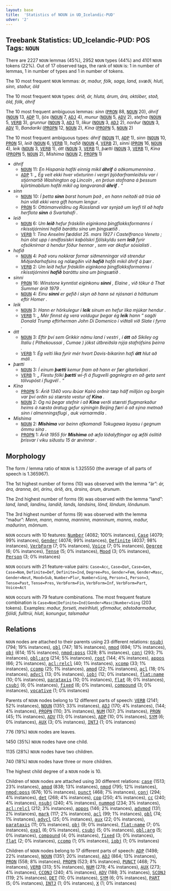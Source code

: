 ```yaml
---
layout: base
title:  'Statistics of NOUN in UD_Icelandic-PUD'
udver: '2'
---
```


## Treebank Statistics: UD_Icelandic-PUD: POS Tags: `NOUN`

There are 2227 `NOUN` lemmas (45%), 2952 `NOUN` types (44%) and 4101 `NOUN` tokens (22%).
Out of 17 observed tags, the rank of `NOUN` is: 1 in number of lemmas, 1 in number of types and 1 in number of tokens.

The 10 most frequent `NOUN` lemmas: <em>ár, maður, fólk, saga, land, svæði, hluti, sinn, staður, öld</em>

The 10 most frequent `NOUN` types:  <em>árið, ár, hluta, árum, ára, október, stað, öld, fólk, áhrif</em>

The 10 most frequent ambiguous lemmas: <em>sinn</em> (<tt><a href="is_pud-pos-PRON.html">PRON</a></tt> 88, <tt><a href="is_pud-pos-NOUN.html">NOUN</a></tt> 20), <em>áhrif</em> (<tt><a href="is_pud-pos-NOUN.html">NOUN</a></tt> 13, <tt><a href="is_pud-pos-ADP.html">ADP</a></tt> 1), <em>ljós</em> (<tt><a href="is_pud-pos-NOUN.html">NOUN</a></tt> 7, <tt><a href="is_pud-pos-ADJ.html">ADJ</a></tt> 4), <em>munur</em> (<tt><a href="is_pud-pos-NOUN.html">NOUN</a></tt> 5, <tt><a href="is_pud-pos-ADV.html">ADV</a></tt> 2), <em>stefna</em> (<tt><a href="is_pud-pos-NOUN.html">NOUN</a></tt> 5, <tt><a href="is_pud-pos-VERB.html">VERB</a></tt> 3), <em>grunnur</em> (<tt><a href="is_pud-pos-NOUN.html">NOUN</a></tt> 3, <tt><a href="is_pud-pos-ADJ.html">ADJ</a></tt> 1), <em>líkur</em> (<tt><a href="is_pud-pos-NOUN.html">NOUN</a></tt> 3, <tt><a href="is_pud-pos-ADJ.html">ADJ</a></tt> 2), <em>norður</em> (<tt><a href="is_pud-pos-NOUN.html">NOUN</a></tt> 3, <tt><a href="is_pud-pos-ADV.html">ADV</a></tt> 1), <em>Bandaríki</em> (<tt><a href="is_pud-pos-PROPN.html">PROPN</a></tt> 12, <tt><a href="is_pud-pos-NOUN.html">NOUN</a></tt> 2), <em>Kína</em> (<tt><a href="is_pud-pos-PROPN.html">PROPN</a></tt> 5, <tt><a href="is_pud-pos-NOUN.html">NOUN</a></tt> 2)

The 10 most frequent ambiguous types:  <em>áhrif</em> (<tt><a href="is_pud-pos-NOUN.html">NOUN</a></tt> 11, <tt><a href="is_pud-pos-ADP.html">ADP</a></tt> 1), <em>sinn</em> (<tt><a href="is_pud-pos-NOUN.html">NOUN</a></tt> 10, <tt><a href="is_pud-pos-PRON.html">PRON</a></tt> 5), <em>leið</em> (<tt><a href="is_pud-pos-NOUN.html">NOUN</a></tt> 6, <tt><a href="is_pud-pos-VERB.html">VERB</a></tt> 1), <em>hafið</em> (<tt><a href="is_pud-pos-NOUN.html">NOUN</a></tt> 4, <tt><a href="is_pud-pos-VERB.html">VERB</a></tt> 2), <em>sinni</em> (<tt><a href="is_pud-pos-PRON.html">PRON</a></tt> 16, <tt><a href="is_pud-pos-NOUN.html">NOUN</a></tt> 4), <em>leik</em> (<tt><a href="is_pud-pos-NOUN.html">NOUN</a></tt> 3, <tt><a href="is_pud-pos-VERB.html">VERB</a></tt> 1), <em>átt</em> (<tt><a href="is_pud-pos-NOUN.html">NOUN</a></tt> 3, <tt><a href="is_pud-pos-VERB.html">VERB</a></tt> 1), <em>þætti</em> (<tt><a href="is_pud-pos-NOUN.html">NOUN</a></tt> 3, <tt><a href="is_pud-pos-VERB.html">VERB</a></tt> 1), <em>Kína</em> (<tt><a href="is_pud-pos-PROPN.html">PROPN</a></tt> 5, <tt><a href="is_pud-pos-NOUN.html">NOUN</a></tt> 2), <em>Mishima</em> (<tt><a href="is_pud-pos-NOUN.html">NOUN</a></tt> 2, <tt><a href="is_pud-pos-PROPN.html">PROPN</a></tt> 1)


* <em>áhrif</em>
  * <tt><a href="is_pud-pos-NOUN.html">NOUN</a></tt> 11: <em>En Hispanía hafði einnig mikil <b>áhrif</b> á aðkomumennina .</em>
  * <tt><a href="is_pud-pos-ADP.html">ADP</a></tt> 1: <em>„ Ég veit ekki hver vöxturinn í vergri þjóðarframleiðslu var í stjórnartíð Washington og Lincoln , en þróun stofnana á þessum kjörtímabilum hafði mikil og langvarandi <b>áhrif</b> . “</em>
* <em>sinn</em>
  * <tt><a href="is_pud-pos-NOUN.html">NOUN</a></tt> 10: <em>Í þetta <b>sinn</b> barst honum það , en hann neitaði að trúa að hún vildi ekki vera gift honum lengur .</em>
  * <tt><a href="is_pud-pos-PRON.html">PRON</a></tt> 5: <em>Ottómanveldinu og Rússlandi var synjað um leyfi til að hafa herflota <b>sinn</b> á Svartahafi .</em>
* <em>leið</em>
  * <tt><a href="is_pud-pos-NOUN.html">NOUN</a></tt> 6: <em>Um <b>leið</b> hefur fráskilin eiginkona þingflokksformanns í ríkisstjórninni hafið baráttu sína um þingsætið .</em>
  * <tt><a href="is_pud-pos-VERB.html">VERB</a></tt> 1: <em>Tina Anselmi fæddist 25. mars 1927 í Castelfranco Veneto ; hún ólst upp í andfasískri kaþólskri fjölskyldu sem <b>leið</b> fyrir ofsóknirnar á hendur föður hennar , sem var ákafur sósíalisti .</em>
* <em>hafið</em>
  * <tt><a href="is_pud-pos-NOUN.html">NOUN</a></tt> 4: <em>Það voru nokkrar fornar siðmenningar við strendur Miðjarðarhafsins og nálægðin við <b>hafið</b> hafði mikil áhrif á þær .</em>
  * <tt><a href="is_pud-pos-VERB.html">VERB</a></tt> 2: <em>Um leið hefur fráskilin eiginkona þingflokksformanns í ríkisstjórninni <b>hafið</b> baráttu sína um þingsætið .</em>
* <em>sinni</em>
  * <tt><a href="is_pud-pos-PRON.html">PRON</a></tt> 16: <em>Winstone kynntist eiginkonu <b>sinni</b> , Elaine , við tökur á That Summer árið 1979 .</em>
  * <tt><a href="is_pud-pos-NOUN.html">NOUN</a></tt> 4: <em>Einu <b>sinni</b> er gefið í skyn að hann sé njósnari á höttunum eftir Homer .</em>
* <em>leik</em>
  * <tt><a href="is_pud-pos-NOUN.html">NOUN</a></tt> 3: <em>Hann er hörkulegur í <b>leik</b> sínum en hefur líka mjúkar hendur .</em>
  * <tt><a href="is_pud-pos-VERB.html">VERB</a></tt> 1: <em>„ Mér finnst ég vera voldugur þegar ég <b>leik</b> hann “ sagði Donald Trump eftirherman John Di Domenico í viðtali við Slate í fyrra .</em>
* <em>átt</em>
  * <tt><a href="is_pud-pos-NOUN.html">NOUN</a></tt> 3: <em>Eftir því sem Grikkir námu land í vestri , í <b>átt</b> að Sikiley og Ítalíu ( Pithekoussai , Cumae ) jókst útbreiðsla nýja stafrófsins þeirra .</em>
  * <tt><a href="is_pud-pos-VERB.html">VERB</a></tt> 1: <em>Ég velti líka fyrir mér hvort Davis-bikarinn hafi <b>átt</b> hlut að máli .</em>
* <em>þætti</em>
  * <tt><a href="is_pud-pos-NOUN.html">NOUN</a></tt> 3: <em>Í einum <b>þætti</b> kemur fram að hann er fær gítarleikari .</em>
  * <tt><a href="is_pud-pos-VERB.html">VERB</a></tt> 1: <em>„ Flestu fólki <b>þætti</b> wi-fi á flugvelli gagnlegra en að geta sent tölvupóst í flugvél . “</em>
* <em>Kína</em>
  * <tt><a href="is_pud-pos-PROPN.html">PROPN</a></tt> 5: <em>Árið 1340 voru íbúar Kaíró orðnir tæp hálf milljón og borgin var því orðin sú stærsta vestur af <b>Kína</b> .</em>
  * <tt><a href="is_pud-pos-NOUN.html">NOUN</a></tt> 2: <em>Og nú þegar stefnir í að <b>Kína</b> verði stærsti flugmarkaður heims á næsta áratug gefur sýningin Beijing færi á að sýna metnað sinn í almenningsflugi , auk varnarmála .</em>
* <em>Mishima</em>
  * <tt><a href="is_pud-pos-NOUN.html">NOUN</a></tt> 2: <em><b>Mishima</b> var beinn afkomandi Tokugawa Ieyasu í gegnum ömmu sína .</em>
  * <tt><a href="is_pud-pos-PROPN.html">PROPN</a></tt> 1: <em>Árið 1955 fór <b>Mishima</b> að æfa lóðalyftingar og æfði óslitið þrisvar í viku síðustu 15 ár ævinnar .</em>

## Morphology

The form / lemma ratio of `NOUN` is 1.325550 (the average of all parts of speech is 1.365967).

The 1st highest number of forms (10) was observed with the lemma “ár”: <em>ár, ára, áranna, ári, árinu, árið, árs, ársins, árum, árunum</em>.

The 2nd highest number of forms (9) was observed with the lemma “land”: <em>land, landi, landinu, landið, lands, landsins, lönd, löndum, löndunum</em>.

The 3rd highest number of forms (9) was observed with the lemma “maður”: <em>Menn, mann, manna, manninn, manninum, manns, maður, maðurinn, mönnum</em>.

`NOUN` occurs with 10 features: <tt><a href="is_pud-feat-Number.html">Number</a></tt> (4082; 100% instances), <tt><a href="is_pud-feat-Case.html">Case</a></tt> (4079; 99% instances), <tt><a href="is_pud-feat-Gender.html">Gender</a></tt> (4074; 99% instances), <tt><a href="is_pud-feat-Definite.html">Definite</a></tt> (4037; 98% instances), <tt><a href="is_pud-feat-VerbForm.html">VerbForm</a></tt> (7; 0% instances), <tt><a href="is_pud-feat-Voice.html">Voice</a></tt> (7; 0% instances), <tt><a href="is_pud-feat-Degree.html">Degree</a></tt> (6; 0% instances), <tt><a href="is_pud-feat-Tense.html">Tense</a></tt> (5; 0% instances), <tt><a href="is_pud-feat-Mood.html">Mood</a></tt> (3; 0% instances), <tt><a href="is_pud-feat-Person.html">Person</a></tt> (3; 0% instances)

`NOUN` occurs with 21 feature-value pairs: `Case=Acc`, `Case=Dat`, `Case=Gen`, `Case=Nom`, `Definite=Def`, `Definite=Ind`, `Degree=Pos`, `Gender=Fem`, `Gender=Masc`, `Gender=Neut`, `Mood=Sub`, `Number=Plur`, `Number=Sing`, `Person=1`, `Person=3`, `Tense=Past`, `Tense=Pres`, `VerbForm=Fin`, `VerbForm=Inf`, `VerbForm=Part`, `Voice=Act`

`NOUN` occurs with 79 feature combinations.
The most frequent feature combination is `Case=Nom|Definite=Ind|Gender=Masc|Number=Sing` (203 tokens).
Examples: <em>maður, forseti, meirihluti, yfirmaður, aðstoðarmaður, fjöldi, fulltrúi, hluti, konungur, talsmaður</em>


## Relations

`NOUN` nodes are attached to their parents using 23 different relations: <tt><a href="is_pud-dep-nsubj.html">nsubj</a></tt> (794; 19% instances), <tt><a href="is_pud-dep-obl.html">obl</a></tt> (747; 18% instances), <tt><a href="is_pud-dep-nmod.html">nmod</a></tt> (694; 17% instances), <tt><a href="is_pud-dep-obj.html">obj</a></tt> (614; 15% instances), <tt><a href="is_pud-dep-nmod-poss.html">nmod:poss</a></tt> (328; 8% instances), <tt><a href="is_pud-dep-conj.html">conj</a></tt> (293; 7% instances), <tt><a href="is_pud-dep-obl-arg.html">obl:arg</a></tt> (214; 5% instances), <tt><a href="is_pud-dep-root.html">root</a></tt> (144; 4% instances), <tt><a href="is_pud-dep-appos.html">appos</a></tt> (66; 2% instances), <tt><a href="is_pud-dep-acl-relcl.html">acl:relcl</a></tt> (40; 1% instances), <tt><a href="is_pud-dep-xcomp.html">xcomp</a></tt> (33; 1% instances), <tt><a href="is_pud-dep-ccomp.html">ccomp</a></tt> (25; 1% instances), <tt><a href="is_pud-dep-amod.html">amod</a></tt> (22; 1% instances), <tt><a href="is_pud-dep-acl.html">acl</a></tt> (18; 0% instances), <tt><a href="is_pud-dep-advcl.html">advcl</a></tt> (13; 0% instances), <tt><a href="is_pud-dep-iobj.html">iobj</a></tt> (12; 0% instances), <tt><a href="is_pud-dep-flat-name.html">flat:name</a></tt> (10; 0% instances), <tt><a href="is_pud-dep-parataxis.html">parataxis</a></tt> (10; 0% instances), <tt><a href="is_pud-dep-flat.html">flat</a></tt> (8; 0% instances), <tt><a href="is_pud-dep-csubj.html">csubj</a></tt> (6; 0% instances), <tt><a href="is_pud-dep-fixed.html">fixed</a></tt> (6; 0% instances), <tt><a href="is_pud-dep-compound.html">compound</a></tt> (3; 0% instances), <tt><a href="is_pud-dep-vocative.html">vocative</a></tt> (1; 0% instances)

Parents of `NOUN` nodes belong to 12 different parts of speech: <tt><a href="is_pud-pos-VERB.html">VERB</a></tt> (2141; 52% instances), <tt><a href="is_pud-pos-NOUN.html">NOUN</a></tt> (1351; 33% instances), <tt><a href="is_pud-pos-ADJ.html">ADJ</a></tt> (170; 4% instances),  (144; 4% instances), <tt><a href="is_pud-pos-PROPN.html">PROPN</a></tt> (110; 3% instances), <tt><a href="is_pud-pos-NUM.html">NUM</a></tt> (107; 3% instances), <tt><a href="is_pud-pos-PRON.html">PRON</a></tt> (45; 1% instances), <tt><a href="is_pud-pos-ADV.html">ADV</a></tt> (13; 0% instances), <tt><a href="is_pud-pos-ADP.html">ADP</a></tt> (10; 0% instances), <tt><a href="is_pud-pos-SYM.html">SYM</a></tt> (6; 0% instances), <tt><a href="is_pud-pos-AUX.html">AUX</a></tt> (3; 0% instances), <tt><a href="is_pud-pos-INTJ.html">INTJ</a></tt> (1; 0% instances)

776 (19%) `NOUN` nodes are leaves.

1450 (35%) `NOUN` nodes have one child.

1135 (28%) `NOUN` nodes have two children.

740 (18%) `NOUN` nodes have three or more children.

The highest child degree of a `NOUN` node is 10.

Children of `NOUN` nodes are attached using 30 different relations: <tt><a href="is_pud-dep-case.html">case</a></tt> (1513; 23% instances), <tt><a href="is_pud-dep-amod.html">amod</a></tt> (838; 13% instances), <tt><a href="is_pud-dep-nmod.html">nmod</a></tt> (795; 12% instances), <tt><a href="is_pud-dep-nmod-poss.html">nmod:poss</a></tt> (676; 10% instances), <tt><a href="is_pud-dep-punct.html">punct</a></tt> (468; 7% instances), <tt><a href="is_pud-dep-conj.html">conj</a></tt> (294; 4% instances), <tt><a href="is_pud-dep-det.html">det</a></tt> (268; 4% instances), <tt><a href="is_pud-dep-cop.html">cop</a></tt> (250; 4% instances), <tt><a href="is_pud-dep-cc.html">cc</a></tt> (240; 4% instances), <tt><a href="is_pud-dep-nsubj.html">nsubj</a></tt> (240; 4% instances), <tt><a href="is_pud-dep-nummod.html">nummod</a></tt> (234; 3% instances), <tt><a href="is_pud-dep-acl-relcl.html">acl:relcl</a></tt> (212; 3% instances), <tt><a href="is_pud-dep-appos.html">appos</a></tt> (146; 2% instances), <tt><a href="is_pud-dep-advmod.html">advmod</a></tt> (131; 2% instances), <tt><a href="is_pud-dep-mark.html">mark</a></tt> (117; 2% instances), <tt><a href="is_pud-dep-acl.html">acl</a></tt> (99; 1% instances), <tt><a href="is_pud-dep-obl.html">obl</a></tt> (74; 1% instances), <tt><a href="is_pud-dep-advcl.html">advcl</a></tt> (25; 0% instances), <tt><a href="is_pud-dep-aux.html">aux</a></tt> (22; 0% instances), <tt><a href="is_pud-dep-parataxis.html">parataxis</a></tt> (11; 0% instances), <tt><a href="is_pud-dep-obj.html">obj</a></tt> (9; 0% instances), <tt><a href="is_pud-dep-flat-name.html">flat:name</a></tt> (7; 0% instances), <tt><a href="is_pud-dep-expl.html">expl</a></tt> (6; 0% instances), <tt><a href="is_pud-dep-csubj.html">csubj</a></tt> (5; 0% instances), <tt><a href="is_pud-dep-obl-arg.html">obl:arg</a></tt> (5; 0% instances), <tt><a href="is_pud-dep-compound.html">compound</a></tt> (4; 0% instances), <tt><a href="is_pud-dep-fixed.html">fixed</a></tt> (3; 0% instances), <tt><a href="is_pud-dep-flat.html">flat</a></tt> (2; 0% instances), <tt><a href="is_pud-dep-ccomp.html">ccomp</a></tt> (1; 0% instances), <tt><a href="is_pud-dep-iobj.html">iobj</a></tt> (1; 0% instances)

Children of `NOUN` nodes belong to 17 different parts of speech: <tt><a href="is_pud-pos-ADP.html">ADP</a></tt> (1498; 22% instances), <tt><a href="is_pud-pos-NOUN.html">NOUN</a></tt> (1351; 20% instances), <tt><a href="is_pud-pos-ADJ.html">ADJ</a></tt> (864; 13% instances), <tt><a href="is_pud-pos-PRON.html">PRON</a></tt> (558; 8% instances), <tt><a href="is_pud-pos-PROPN.html">PROPN</a></tt> (523; 8% instances), <tt><a href="is_pud-pos-PUNCT.html">PUNCT</a></tt> (468; 7% instances), <tt><a href="is_pud-pos-VERB.html">VERB</a></tt> (313; 5% instances), <tt><a href="is_pud-pos-NUM.html">NUM</a></tt> (278; 4% instances), <tt><a href="is_pud-pos-AUX.html">AUX</a></tt> (273; 4% instances), <tt><a href="is_pud-pos-CCONJ.html">CCONJ</a></tt> (240; 4% instances), <tt><a href="is_pud-pos-ADV.html">ADV</a></tt> (188; 3% instances), <tt><a href="is_pud-pos-SCONJ.html">SCONJ</a></tt> (119; 2% instances), <tt><a href="is_pud-pos-DET.html">DET</a></tt> (10; 0% instances), <tt><a href="is_pud-pos-SYM.html">SYM</a></tt> (6; 0% instances), <tt><a href="is_pud-pos-PART.html">PART</a></tt> (5; 0% instances), <tt><a href="is_pud-pos-INTJ.html">INTJ</a></tt> (1; 0% instances), <tt><a href="is_pud-pos-X.html">X</a></tt> (1; 0% instances)

